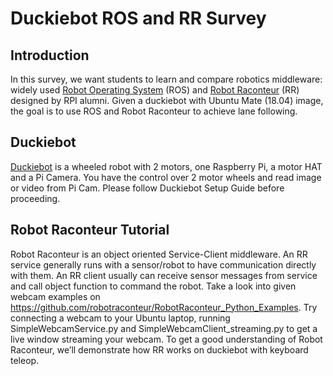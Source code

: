 # Duckiebot ROS and RR Survey
## Introduction
In this survey, we want students to learn and compare robotics middleware: widely used [Robot Operating System](http://wiki.ros.org/) (ROS) and [Robot Raconteur](https://www.robotraconteur.com/) (RR) designed by RPI alumni. Given a duckiebot with Ubuntu Mate (18.04) image, the goal is to use ROS and Robot Raconteur to achieve lane following.
## Duckiebot
[Duckiebot](https://www.duckietown.org/) is a wheeled robot with 2 motors, one Raspberry Pi, a motor HAT and a Pi Camera. You have the control over 2 motor wheels and read image or video from Pi Cam. Please follow Duckiebot Setup Guide before proceeding.
## Robot Raconteur Tutorial
Robot Raconteur is an object oriented Service-Client middleware. An RR service generally runs with a sensor/robot to have communication directly with them. An RR client usually can receive sensor messages from service and call object function to command the robot. Take a look into given webcam examples on https://github.com/robotraconteur/RobotRaconteur_Python_Examples. Try connecting a webcam to your Ubuntu laptop, running SimpleWebcamService.py and SimpleWebcamClient_streaming.py to get a live window streaming your webcam. 
To get a good understanding of Robot Raconteur, we’ll demonstrate how RR works on duckiebot with keyboard teleop. 
